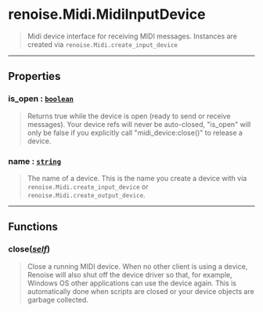 # renoise.Midi.MidiInputDevice<a name="renoise.Midi.MidiInputDevice"></a>  
> Midi device interface for receiving MIDI messages.
> Instances are created via `renoise.Midi.create_input_device`  

<!-- toc -->
  

---  
## Properties
### is_open : [`boolean`](../../API/builtins/boolean.md)<a name="is_open"></a>
> Returns true while the device is open (ready to send or receive messages).
> Your device refs will never be auto-closed, "is_open" will only be false if
> you explicitly call "midi_device:close()" to release a device.

### name : [`string`](../../API/builtins/string.md)<a name="name"></a>
> The name of a device. This is the name you create a device with via
> `renoise.Midi.create_input_device` or `renoise.Midi.create_output_device`.

  

---  
## Functions
### close([*self*](../../API/builtins/self.md))<a name="close"></a>
> Close a running MIDI device. When no other client is using a device, Renoise
> will also shut off the device driver so that, for example, Windows OS other
> applications can use the device again. This is automatically done when
> scripts are closed or your device objects are garbage collected.  

